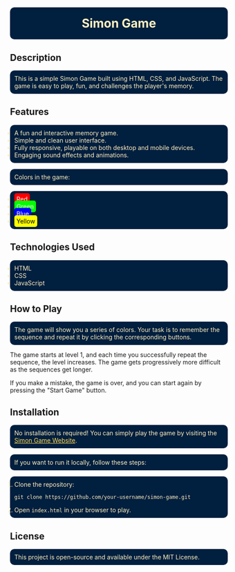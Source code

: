 <h1 align="center" style="background-color:#011F3F;color:#FEF2BF;padding:20px;border-radius:10px;">Simon Game</h1>

## Description
<p style="background-color:#011F3F;color:#FEF2BF;padding:10px;border-radius:10px;">
This is a simple Simon Game built using HTML, CSS, and JavaScript. The game is easy to play, fun, and challenges the player's memory.
</p>

## Features
<ul style="background-color:#011F3F;color:#FEF2BF;padding:10px;border-radius:10px;">
  <li>A fun and interactive memory game.</li>
  <li>Simple and clean user interface.</li>
  <li>Fully responsive, playable on both desktop and mobile devices.</li>
  <li>Engaging sound effects and animations.</li>
</ul>

<p style="background-color:#011F3F;color:#FEF2BF;padding:10px;border-radius:10px;">Colors in the game:</p>
<ul style="background-color:#011F3F;color:#FEF2BF;padding:10px;border-radius:10px;">
  <li><span style="background-color:#ff0000;color:#fff;padding:5px;border-radius:5px;">Red</span></li>
  <li><span style="background-color:#00ff00;color:#fff;padding:5px;border-radius:5px;">Green</span></li>
  <li><span style="background-color:#0000ff;color:#fff;padding:5px;border-radius:5px;">Blue</span></li>
  <li><span style="background-color:#ffff00;color:#000;padding:5px;border-radius:5px;">Yellow</span></li>
</ul>

## Technologies Used
<ul style="background-color:#011F3F;color:#FEF2BF;padding:10px;border-radius:10px;">
  <li>HTML</li>
  <li>CSS</li>
  <li>JavaScript</li>
</ul>

## How to Play
<p style="background-color:#011F3F;color:#FEF2BF;padding:10px;border-radius:10px;">
The game will show you a series of colors. Your task is to remember the sequence and repeat it by clicking the corresponding buttons.

The game starts at level 1, and each time you successfully repeat the sequence, the level increases. The game gets progressively more difficult as the sequences get longer.

If you make a mistake, the game is over, and you can start again by pressing the "Start Game" button.
</p>

## Installation
<p style="background-color:#011F3F;color:#FEF2BF;padding:10px;border-radius:10px;">
No installation is required! You can simply play the game by visiting the <a href="https://basavaraj6177.github.io/simon-game/" style="color:#FFDD57;">Simon Game Website</a>.
</p>

<p style="background-color:#011F3F;color:#FEF2BF;padding:10px;border-radius:10px;">
If you want to run it locally, follow these steps:
</p>
<ol style="background-color:#011F3F;color:#FEF2BF;padding:10px;border-radius:10px;">
  <li>Clone the repository:</li>
  <pre><code>git clone https://github.com/your-username/simon-game.git</code></pre>
  <li>Open <code>index.html</code> in your browser to play.</li>
</ol>

## License
<p style="background-color:#011F3F;color:#FEF2BF;padding:10px;border-radius:10px;">
This project is open-source and available under the MIT License.
</p>
